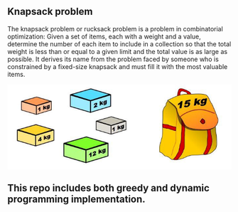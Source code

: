 ## Knapsack problem

The knapsack problem or rucksack problem is a problem in combinatorial optimization: Given a set of items, each with a weight and a value, determine the number of each item to include in a collection so that the total weight is less than or equal to a given limit and the total value is as large as possible. It derives its name from the problem faced by someone who is constrained by a fixed-size knapsack and must fill it with the most valuable items.


<img src="0_3dS6Jw8NzzSD-mn8.jpg" alt="Knapsack" align="middle">

## This repo includes both greedy and dynamic programming implementation.
